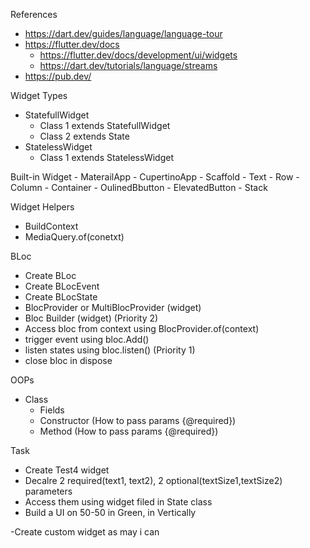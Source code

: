 References
 - https://dart.dev/guides/language/language-tour
 - https://flutter.dev/docs
    - https://flutter.dev/docs/development/ui/widgets
    - https://dart.dev/tutorials/language/streams
 - https://pub.dev/
 

Widget Types
 - StatefullWidget
    - Class 1 extends StatefullWidget
    - Class 2 extends State<Class1>
 - StatelessWidget
    - Class 1 extends StatelessWidget

Built-in Widget
    - MaterailApp
    - CupertinoApp
    - Scaffold
    - Text
    - Row
    - Column
    - Container
    - OulinedBbutton
    - ElevatedButton
    - Stack

Widget Helpers
 - BuildContext
 - MediaQuery.of(conetxt)

BLoc
- Create BLoc
- Create BLocEvent
- Create BLocState
- BlocProvider or MultiBlocProvider (widget)
- Bloc Builder (widget) (Priority 2)
- Access bloc from context using BlocProvider.of<BlocType>(context)
- trigger event using bloc.Add()
- listen states using bloc.listen() (Priority 1)
- close bloc in dispose

OOPs
- Class
    - Fields 
    - Constructor (How to pass params {@required})
    - Method (How to pass params {@required})


Task
- Create Test4 widget
- Decalre 2 required(text1, text2), 2 optional(textSize1,textSize2) parameters
- Access them using widget filed in State class
- Build a UI on 50-50 in Green, 
 in Vertically





-Create custom widget as may i can